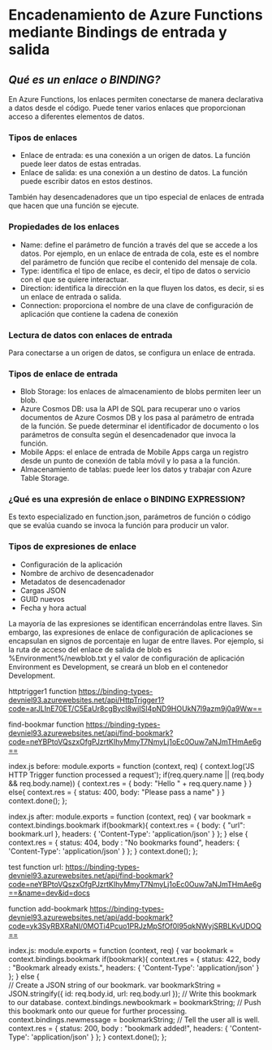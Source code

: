 # Encadenamiento de Azure Functions mediante Bindings de entrada y salida

## _Qué es un enlace o BINDING?_
En Azure Functions, los enlaces permiten conectarse de manera declarativa a datos desde el código. Puede tener varios enlaces que proporcionan acceso a diferentes elementos de datos.

### Tipos de enlaces
- Enlace de entrada: es una conexión a un origen de datos. La función puede leer datos de estas entradas.
- Enlace de salida: es una conexión a un destino de datos. La función puede escribir datos en estos destinos.

También hay desencadenadores que un tipo especial de enlaces de entrada que hacen que una función se ejecute.

### Propiedades de los enlaces
- Name: define el parámetro de función a través del que se accede a los datos. Por ejemplo, en un enlace de entrada de cola, este es el nombre del parámetro 
de función que recibe el contenido del mensaje de cola.
- Type: identifica el tipo de enlace, es decir, el tipo de datos o servicio con el que se quiere interactuar.
- Direction: identifica la dirección en la que fluyen los datos, es decir, si es un enlace de entrada o salida.
- Connection: proporciona el nombre de una clave de configuración de aplicación que contiene la cadena de conexión

### Lectura de datos con enlaces de entrada
Para conectarse a un origen de datos, se configura un enlace de entrada. 

### Tipos de enlace de entrada
- Blob Storage: los enlaces de almacenamiento de blobs permiten leer un blob.
- Azure Cosmos DB: usa la API de SQL para recuperar uno o varios documentos de Azure Cosmos DB y los pasa al parámetro de entrada de la función. Se puede determinar el identificador de documento o los parámetros de consulta según el desencadenador que invoca la función.
- Mobile Apps: el enlace de entrada de Mobile Apps carga un registro desde un punto de conexión de tabla móvil y lo pasa a la función.
- Almacenamiento de tablas: puede leer los datos y trabajar con Azure Table Storage.

### ¿Qué es una expresión de enlace o BINDING EXPRESSION?
Es texto especializado en function.json, parámetros de función o código que se evalúa cuando se invoca la función para producir un valor.

### Tipos de expresiones de enlace
- Configuración de la aplicación
- Nombre de archivo de desencadenador
- Metadatos de desencadenador
- Cargas JSON
- GUID nuevos
- Fecha y hora actual

La mayoría de las expresiones se identifican encerrándolas entre llaves. Sin embargo, las expresiones de enlace de configuración de aplicaciones se 
encapsulan en signos de porcentaje en lugar de entre llaves. Por ejemplo, si la ruta de acceso del enlace de salida de blob es 
%Environment%/newblob.txt y el valor de configuración de aplicación Environment es Development, se creará un blob en el contenedor Development.

httptrigger1 function
https://binding-types-devniel93.azurewebsites.net/api/HttpTrigger1?code=arJLInE70ET/C5EaUr8cgBycI8wjISI4pND9HOUkN7l9azm9j0a9Ww==

find-bookmar function
https://binding-types-devniel93.azurewebsites.net/api/find-bookmark?code=neYBPtoVQszxOfgPJzrtKIhyMmyT7NmyLj1oEc0Ouw7aNJmTHmAe6g==

index.js before:
module.exports = function (context, req) {
    context.log('JS HTTP Trigger function processed a request');
    if(req.query.name || (req.body && req.body.name)) {
        context.res = {
            body: "Hello " + req.query.name
        }
    }
    else{ 
        context.res = {
            status: 400,
            body: "Please pass a name"
        }
    }    
	context.done();
 };
 
 
index.js after:
module.exports = function (context, req) {
   var bookmark = context.bindings.bookmark
   if(bookmark){
       context.res = {
       body: { "url": bookmark.url },
       headers: {
       'Content-Type': 'application/json'
           }
       };
   }
   else {
    context.res = {
       status: 404,
       body : "No bookmarks found",
       headers: {
       'Content-Type': 'application/json'
       }
    };
   }
   context.done();
};
 
test function url: 
https://binding-types-devniel93.azurewebsites.net/api/find-bookmark?code=neYBPtoVQszxOfgPJzrtKIhyMmyT7NmyLj1oEc0Ouw7aNJmTHmAe6g==&name=dev&id=docs

function add-bookmark
https://binding-types-devniel93.azurewebsites.net/api/add-bookmark?code=yk3SyRBXRaNl/0MOTi4Pcuo1PRJzMpSfOf0l95qkNWyjSRBLKvUDOQ==

index.js:
module.exports = function (context, req) {
    var bookmark = context.bindings.bookmark
    if(bookmark){
            context.res = {
            status: 422,
            body : "Bookmark already exists.",
            headers: {
            'Content-Type': 'application/json'
            }
        };
    }
    else {        
        // Create a JSON string of our bookmark.
        var bookmarkString = JSON.stringify({ 
            id: req.body.id,
            url: req.body.url
        });
        // Write this bookmark to our database.
        context.bindings.newbookmark = bookmarkString;
        // Push this bookmark onto our queue for further processing.
        context.bindings.newmessage = bookmarkString;
        // Tell the user all is well.
        context.res = {
            status: 200,
            body : "bookmark added!",
            headers: {
            'Content-Type': 'application/json'
            }
        };
    }
    context.done();
};
